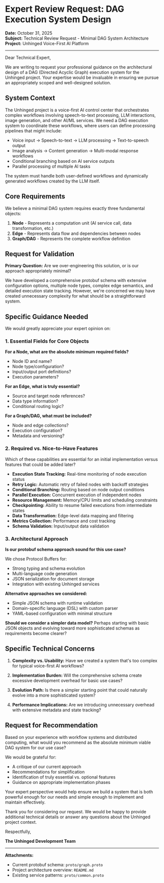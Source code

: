 # Expert Review Request: DAG Execution System Design

**Date:** October 31, 2025  
**Subject:** Technical Review Request - Minimal DAG System Architecture  
**Project:** Unhinged Voice-First AI Platform  

---

Dear Technical Expert,

We are writing to request your professional guidance on the architectural design of a DAG (Directed Acyclic Graph) execution system for the Unhinged project. Your expertise would be invaluable in ensuring we pursue an appropriately scoped and well-designed solution.

## System Context

The Unhinged project is a voice-first AI control center that orchestrates complex workflows involving speech-to-text processing, LLM interactions, image generation, and other AI/ML services. We need a DAG execution system to coordinate these workflows, where users can define processing pipelines that might include:

- Voice input → Speech-to-text → LLM processing → Text-to-speech output
- Image analysis → Content generation → Multi-modal response workflows
- Conditional branching based on AI service outputs
- Parallel processing of multiple AI tasks

The system must handle both user-defined workflows and dynamically generated workflows created by the LLM itself.

## Core Requirements

We believe a minimal DAG system requires exactly three fundamental objects:

1. **Node** - Represents a computation unit (AI service call, data transformation, etc.)
2. **Edge** - Represents data flow and dependencies between nodes
3. **Graph/DAG** - Represents the complete workflow definition

## Request for Validation

**Primary Question:** Are we over-engineering this solution, or is our approach appropriately minimal?

We have developed a comprehensive protobuf schema with extensive configuration options, multiple node types, complex edge semantics, and detailed execution state tracking. However, we're concerned we may have created unnecessary complexity for what should be a straightforward system.

## Specific Guidance Needed

We would greatly appreciate your expert opinion on:

### 1. Essential Fields for Core Objects

**For a Node, what are the absolute minimum required fields?**
- Node ID and name?
- Node type/configuration?
- Input/output port definitions?
- Execution parameters?

**For an Edge, what is truly essential?**
- Source and target node references?
- Data type information?
- Conditional routing logic?

**For a Graph/DAG, what must be included?**
- Node and edge collections?
- Execution configuration?
- Metadata and versioning?

### 2. Required vs. Nice-to-Have Features

Which of these capabilities are essential for an initial implementation versus features that could be added later?

- **Execution State Tracking:** Real-time monitoring of node execution status
- **Retry Logic:** Automatic retry of failed nodes with backoff strategies  
- **Conditional Branching:** Routing based on node output conditions
- **Parallel Execution:** Concurrent execution of independent nodes
- **Resource Management:** Memory/CPU limits and scheduling constraints
- **Checkpointing:** Ability to resume failed executions from intermediate states
- **Data Transformation:** Edge-level data mapping and filtering
- **Metrics Collection:** Performance and cost tracking
- **Schema Validation:** Input/output data validation

### 3. Architectural Approach

**Is our protobuf schema approach sound for this use case?**

We chose Protocol Buffers for:
- Strong typing and schema evolution
- Multi-language code generation
- JSON serialization for document storage
- Integration with existing Unhinged services

**Alternative approaches we considered:**
- Simple JSON schema with runtime validation
- Domain-specific language (DSL) with custom parser
- YAML-based configuration with minimal structure

**Should we consider a simpler data model?** Perhaps starting with basic JSON objects and evolving toward more sophisticated schemas as requirements become clearer?

## Specific Technical Concerns

1. **Complexity vs. Usability:** Have we created a system that's too complex for typical voice-first AI workflows?

2. **Implementation Burden:** Will the comprehensive schema create excessive development overhead for basic use cases?

3. **Evolution Path:** Is there a simpler starting point that could naturally evolve into a more sophisticated system?

4. **Performance Implications:** Are we introducing unnecessary overhead with extensive metadata and state tracking?

## Request for Recommendation

Based on your experience with workflow systems and distributed computing, what would you recommend as the absolute minimum viable DAG system for our use case?

We would be grateful for:
- A critique of our current approach
- Recommendations for simplification
- Identification of truly essential vs. optional features
- Guidance on appropriate implementation phases

Your expert perspective would help ensure we build a system that is both powerful enough for our needs and simple enough to implement and maintain effectively.

Thank you for considering our request. We would be happy to provide additional technical details or answer any questions about the Unhinged project context.

Respectfully,

**The Unhinged Development Team**

---

**Attachments:**
- Current protobuf schema: `proto/graph.proto`
- Project architecture overview: `README.md`
- Existing service patterns: `proto/common.proto`
